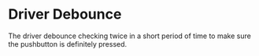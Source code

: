 # Driver Debounce

The driver  debounce checking twice in a short period of time to make sure the pushbutton is definitely pressed.
